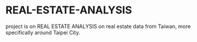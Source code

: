 # REAL-ESTATE-ANALYSIS
project is on REAL ESTATE ANALYSIS on real estate data from Taiwan, more specifically around Taipei City.  
